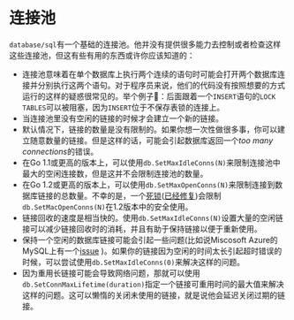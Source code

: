 # 连接池

`database/sql`有一个基础的连接池。他并没有提供很多能力去控制或者检查这样这些连接池，但这有些有用的东西或许你应该知道的：

* 连接池意味着在单个数据库上执行两个连续的语句时可能会打开两个数据库连接并分别执行这两个语句。对于程序员来说，他们的代码没有按照想要的方式运行的这样的疑惑很常见的。举个例子🌰：后面跟着一个`INSERT`语句的`LOCK TABLES`可以被阻塞，因为`INSERT`位于不保存表锁的连接上。
* 当连接池里没有空闲的链接的时候才会建立一个新的链接。
* 默认情况下，链接的数量是没有限制的。如果你想一次性做很多事，你可以建立随意数量的链接。但是这样的话，可能会引起数据库返回一个*too many connections*的错误。
* 在Go 1.1或更高的版本上，可以使用`db.SetMaxIdleConns(N)`来限制连接池中最大的空闲连接数，但是这并不会限制连接池的数量。
* 在Go 1.2或更高的版本上，可以使用`db.SetMaxOpenConns(N)`来限制连接到数据库链接的总数量。不幸的是，一个[死锁](https://groups.google.com/forum/#!msg/golang-dev/jOTqHxI09ns/x79ajll-ab4J)([已经修复](https://code.google.com/p/go/source/detail?r=8a7ac002f840))会限制`db.SetMacOpenConns(N)`在1.2版本中的安全使用。
* 链接回收的速度是相当快的。使用`db.SetMaxIdleConns(N)`设置大量的空闲链接可以减少链接回收时的消耗，并且有助于保持链接以便于重新使用。
* 保持一个空闲的数据库链接可能会引起一些问题(比如说Miscosoft Azure的MySQL上有一个[issue](https://github.com/go-sql-driver/mysql/issues/257) )。如果你的链接因为空闲的时间太长引起超时错误的时候，可以尝试使用`db.SetMaxIdleConns(0)`来解决这样的问题。
* 因为重用长链接可能会导致网络问题，那就可以使用`db.SetConnMaxLifetime(duration)`指定一个链接可重用时间的最大值来解决这样的问题。这可以懒惰的关闭未使用的链接，就是说他会延迟关闭过期的链接。

